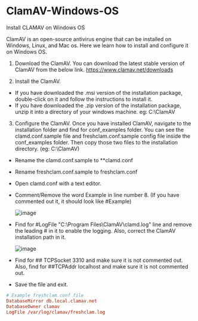 # ClamAV-Windows-OS
Install CLAMAV on Windows OS

ClamAV is an open-source antivirus engine that can be installed on Windows, Linux, and Mac os. Here we learn how to install and configure it on Windows OS.
1. Download the ClamAV.
You can download the latest stable version of ClamAV from the below link. https://www.clamav.net/downloads

2. Install the ClamAV.
  - If you have downloaded the .msi version of the installation package, double-click on it and follow the instructions to install it.
  - If you have downloaded the .zip version of the installation package, unzip it into a directory of your windows machine. eg: C:\ClamAV

3. Configure the ClamAV.
Once you have installed ClamAV, navigate to the installation folder and find for conf_examples folder. You can see the clamd.conf.sample file and freshclam.conf.sample config file inside the conf_examples folder. Then copy those two files to the installation directory. (eg: C:\ClamAV)
  - Rename the clamd.conf.sample to **clamd.conf
  - Rename freshclam.conf.sample to freshclam.conf

  - Open clamd.conf with a text editor.
  - Comment/Remove the word Example in line number 8. (If you have commented out it, it should look like #Example)

      ![image](https://github.com/user-attachments/assets/a7f8d139-971d-4b3d-92ce-47d7515a9d3a)
    
  - Find for #LogFile "C:\Program Files\ClamAV\clamd.log" line and remove the leading # in it to enable the logging. Also, correct the ClamAV installation path in it.

      ![image](https://github.com/user-attachments/assets/12c2d60f-aa65-4977-9f51-2367eed13715)
  - Find for ## TCPSocket 3310 and make sure it is not commented out.
    Also, find for ##TCPAddr localhost and make sure it is not commented out.
  - Save the file and exit.

```conf
# Example freshclam.conf file
DatabaseMirror db.local.clamav.net
DatabaseOwner clamav
LogFile /var/log/clamav/freshclam.log
```





